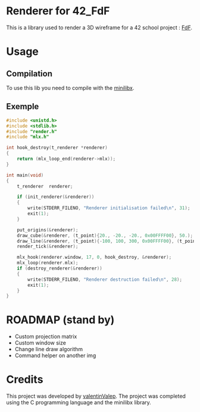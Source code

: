 # Renderer for 42_FdF
This is a library used to render a 3D wireframe for a 42 school project : [FdF](https://github.com/valentinValep/42_Fdf).

# Usage

## Compilation

To use this lib you need to compile with the [minilibx](https://github.com/42Paris/minilibx-linux).

## Exemple

```c
#include <unistd.h>
#include <stdlib.h>
#include "render.h"
#include "mlx.h"

int	hook_destroy(t_renderer *renderer)
{
	return (mlx_loop_end(renderer->mlx));
}

int	main(void)
{
	t_renderer	renderer;

	if (init_renderer(&renderer))
	{
		write(STDERR_FILENO, "Renderer initialisation failed\n", 31);
		exit(1);
	}

	put_origins(&renderer);
	draw_cube(&renderer, (t_point){20., -20., -20., 0x00FFFF00}, 50.);
	draw_line(&renderer, (t_point){-100, 100, 300, 0x00FFFF00}, (t_point){100, 0, 300, 0x0000FF00});
	render_tick(&renderer);

	mlx_hook(renderer.window, 17, 0, hook_destroy, &renderer);
	mlx_loop(renderer.mlx);
	if (destroy_renderer(&renderer))
	{
		write(STDERR_FILENO, "Renderer destruction failed\n", 28);
		exit(1);
	}
}
```

# ROADMAP (stand by)
-	Custom projection matrix
-	Custom window size
-	Change line draw algorithm
-	Command helper on another img

# Credits
This project was developed by [valentinValep](https://github.com/valentinValep). The project was completed using the C programming language and the minilibx library.
